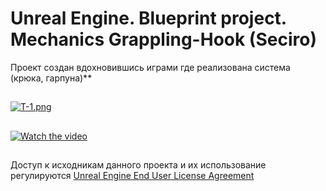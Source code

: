 ﻿# Unreal Engine. Blueprint project. Mechanics Grappling-Hook (Seciro)
 
Проект создан вдохновившись играми где реализована система (крюка, гарпуна)**

##
[![T-1.png](https://i.ibb.co/2F8J0tH/T-Base-01.png)](https://ibb.co/7SghxWL)

##
[![Watch the video](https://img.youtube.com/vi/<rIPl_nI2v74>/1.jpg)](https://youtu.be/rIPl_nI2v74)

##
Доступ к исходникам данного проекта и их использование регулируются [Unreal Engine End User License Agreement](https://www.unrealengine.com/eula)
